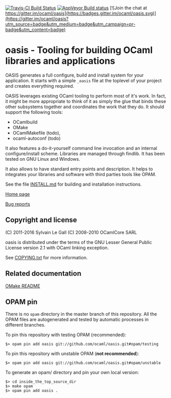 [![Travis-CI Build Status](https://travis-ci.org/ocaml/oasis.svg?branch=master)](https://travis-ci.org/ocaml/oasis)
[![AppVeyor Build status](https://ci.appveyor.com/api/projects/status/42gumiqt5le643t2?svg=true)](https://ci.appveyor.com/project/gildor478/oasis)
[![Join the chat at https://gitter.im/ocaml/oasis](https://badges.gitter.im/ocaml/oasis.svg)](https://gitter.im/ocaml/oasis?utm_source=badge&utm_medium=badge&utm_campaign=pr-badge&utm_content=badge)

<!--- OASIS_START --->
<!--- DO NOT EDIT (digest: 8be2567d6aecd3920aba27b9e6af320e) --->

oasis - Tooling for building OCaml libraries and applications
=============================================================

OASIS generates a full configure, build and install system for your
application. It starts with a simple `_oasis` file at the toplevel of your
project and creates everything required.

OASIS leverages existing OCaml tooling to perform most of it's work. In fact,
it might be more appropriate to think of it as simply the glue that binds
these other subsystems together and coordinates the work that they do. It
should support the following tools:

 * OCamlbuild
 * OMake
 * OCamlMakefile (todo),
 * ocaml-autoconf (todo)

It also features a do-it-yourself command line invocation and an internal
configure/install scheme. Libraries are managed through findlib. It has been
tested on GNU Linux and Windows.

It also allows to have standard entry points and description. It helps to
integrates your libraries and software with third parties tools like OPAM.

See the file [INSTALL.md](INSTALL.md) for building and installation
instructions.

[Home page](http://oasis.forge.ocamlcore.org/)

[Bug
reports](https://forge.ocamlcore.org/tracker/?func=add&group_id=54&atid=291)

Copyright and license
---------------------

(C) 2011-2016 Sylvain Le Gall
(C) 2008-2010 OCamlCore SARL

oasis is distributed under the terms of the GNU Lesser General Public License
version 2.1 with OCaml linking exception.

See [COPYING.txt](COPYING.txt) for more information.

<!--- OASIS_STOP --->

Related documentation
---------------------

[OMake README](src/plugins/omake/README.md)

OPAM pin
--------

There is no `opam` directory in the master branch of this repository. All the
OPAM files are autogenerated and tested by automatic processes in different
branches.

To pin this repository with testing OPAM (recommended):
```
$> opam pin add oasis git://github.com/ocaml/oasis.git#opam/testing
```

To pin this repository with unstable OPAM (__not recommended__):
```
$> opam pin add oasis git://github.com/ocaml/oasis.git#opam/unstable
```

To generate an opam/ directory and pin your own local version:
```
$> cd inside_the_top_source_dir
$> make opam
$> opam pin add oasis .
```
